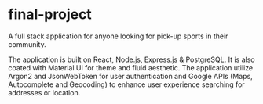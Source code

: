 # final-project

A full stack application for anyone looking for pick-up sports in their community. 

The application is built on React, Node.js, Express.js & PostgreSQL. It is also coated with Material UI for theme and fluid aesthetic. The application utilize Argon2 and JsonWebToken for user authentication and Google APIs (Maps, Autocomplete and Geocoding) to enhance user experience searching for addresses or location.
